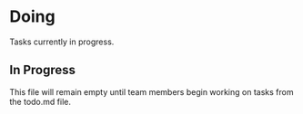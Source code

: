 # Doing

Tasks currently in progress.

## In Progress

This file will remain empty until team members begin working on tasks from the todo.md file. 